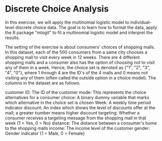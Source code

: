 
# Discrete Choice Analysis

In this exercise, we will apply the multinomial logistic model to individual-level discrete choice data. The goal is to learn how to format the data, apply the R package "mlogit" to fit a multinomial logistic model and interpret the results. 

The setting of the exercise is about consumers' choices of shopping malls. In this dataset, each of the 500 consumers from a same city chooses a shopping mall to visit every week in 12 weeks. There are 4 different shopping malls and a consumer also has the option of choosing not to visit any of them in a week. Hence, the choice set is denoted as {"1", "2", "3", "4", "0"}, where 1 through 4 are the ID's of the 4 malls and 0 means not visiting any of them (often called the outside option in a choice model).  The columns in the dataset are as follows.  

customer ID:	The ID of the customer
mode:	 This represents the choice alternatives for a consumer 
choice:	A binary dummy variable that marks which alternative in the choice set is chosen
Week:	A weekly time period indicator 
discount:	An index which shows the level of discounts offer at the mall; a greater number means higher discount
targeting:	Whether a consumer receives a targeting message from the shopping mall in that week {1 = Yes, 0 = No}
distance:	The distance between a consumer's home to the shopping malls 
income:	The income level of the customer
gender:	Gender indicator {1 = Male, 0 = Female}
